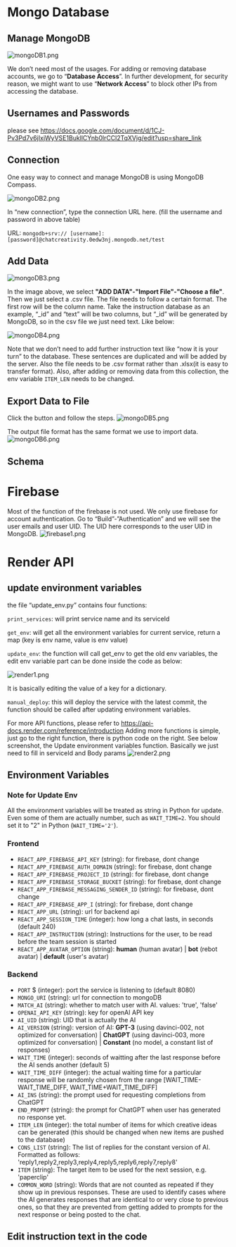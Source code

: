 
# Mongo Database

## Manage MongoDB

![mongoDB1.png](./content/mongoDB1.png)

We don’t need most of the usages. For adding or removing database accounts, we go to “**Database Access**”. In further development, for security reason, we might want to use “**Network Access**” to block other IPs from accessing the database.

## Usernames and Passwords
please see https://docs.google.com/document/d/1CJ-Pv3Pd7v6jIxjWyVSE1BukllCYnb0lrCCl2TqXVjg/edit?usp=share_link

## Connection
One easy way to connect and manage MongoDB is using MongoDB Compass. 

![mongoDB2.png](./content/mongoDB2.png)

In “new connection”, type the connection URL here. (fill the username and password in above table)

URL:
`mongodb+srv:// [username]:[password]@chatcreativity.0edw3nj.mongodb.net/test`

## Add Data
![mongoDB3.png](./content/mongoDB3.png)

In the image above, we select **"ADD DATA"-"Import File"-"Choose a file"**. Then we just select a .csv file. The file needs to follow a certain format. The first row will be the column name. Take the instruction database as an example, “_id” and “text” will be two columns, but “_id” will be generated by MongoDB, so in the csv file we just need text. Like below:

![mongoDB4.png](./content/mongoDB4.png)

Note that we don’t need to add further instruction text like “now it is your turn” to the database. These sentences are duplicated and will be added by the server. Also the file needs to be .csv format rather than .xlsx(it is easy to transfer format). Also, after adding or removing data from this collection, the env variable `ITEM_LEN`
needs to be changed.

## Export Data to File
Click the button and follow the steps. 
![mongoDB5.png](./content/mongoDB5.png)

The output file format has the same format we use to import data.
![mongoDB6.png](./content/mongoDB6.png)


## Schema


# Firebase
Most of the function of the firebase is not used. We only use firebase for account authentication. Go to “Build”-”Authentication” and we will see the user emails and user UID. The UID here corresponds to the user UID in MongoDB.
![firebase1.png](./content/firebase1.png)


# Render API
## update environment variables
the file “update_env.py” contains four functions:

`print_services`: will print service name and its serviceId

`get_env`: will get all the environment variables for current service, return a map (key is env name, value is env value)

`update_env`: the function will call get_env to get the old env variables, the edit env variable part can be done inside the code as below:

![render1.png](./content/render1.png)

It is basically editing the value of a key for a dictionary.

`manual_deploy`: this will deploy the service with the latest commit, the function should be called after updating environment variables.

For more API functions, please refer to https://api-docs.render.com/reference/introduction
Adding more functions is simple, just go to the right function, there is python code on the right. See below screenshot, the Update environment variables function. Basically we just need to fill in serviceId and Body params
![render2.png](./content/render2.png)

## Environment Variables
### Note for Update Env
All the environment variables will be treated as string in Python for update. Even some of them are actually number, such as `WAIT_TIME=2`. You should set it to "2" in Python (`WAIT_TIME='2'`).
### Frontend
* `REACT_APP_FIREBASE_API_KEY` (string): for firebase, dont change
* `REACT_APP_FIREBASE_AUTH_DOMAIN` (string): for firebase, dont change
* `REACT_APP_FIREBASE_PROJECT_ID` (string): for firebase, dont change
* `REACT_APP_FIREBASE_STORAGE_BUCKET` (string): for firebase, dont change
* `REACT_APP_FIREBASE_MESSAGING_SENDER_ID` (string): for firebase, dont change
* `REACT_APP_FIREBASE_APP_I` (string): for firebase, dont change
* `REACT_APP_URL` (string): url for backend api
* `REACT_APP_SESSION_TIME` (integer): how long a chat lasts, in seconds (default 240)
* `REACT_APP_INSTRUCTION` (string): Instructions for the user, to be read before the team session is started 
* `REACT_APP_AVATAR_OPTION` (string): 
**human** (human avatar) | 
**bot** (rebot avatar) | 
**default** (user's avatar)

### Backend
* `PORT` $ (integer): port the service is listening to (default 8080)
* `MONGO_URI` (string): url for connection to mongoDB
* `MATCH_AI` (string): whether to match user with AI. values: 'true', 'false'
* `OPENAI_API_KEY` (string): key for openAI API key
* `AI_UID` (string): UID that is actually the AI
* `AI_VERSION` (string): version of AI: 
**GPT-3** (using davinci-002, not optimized for conversation) | 
**ChatGPT** (using davinci-003, more optimized for conversation) | 
**Constant** (no model, a constant list of responses)
* `WAIT_TIME` (integer): seconds of waitting after the last response before the AI sends another (default 5)
* `WAIT_TIME_DIFF` (integer): the actual waiting time for a particular response will be randomly chosen from the range [WAIT_TIME-WAIT_TIME_DIFF, WAIT_TIME+WAIT_TIME_DIFF]
* `AI_INS` (string): the prompt used for requesting completions from ChatGPT
* `END_PROMPT` (string): the prompt for ChatGPT when user has generated no response yet.
* `ITEM_LEN` (integer): the total number of items for which creative ideas can be generated (this should be changed when new items are pushed to the database)
* `CONS_LIST` (string): The list of replies for the constant version of AI. Formatted as follows: 'reply1,reply2,reply3,reply4,reply5,reply6,reply7,reply8'
* `ITEM` (string): The target item to be used for the next session, e.g. 'paperclip'
* `COMMON_WORD` (string): Words that are not counted as repeated if they show up in previous responses. These are used to identify cases where the AI generates responses that are identical to or very close to previous ones, so that they are prevented from getting added to prompts for the next response or being posted to the chat.

## Edit instruction text in the code
###